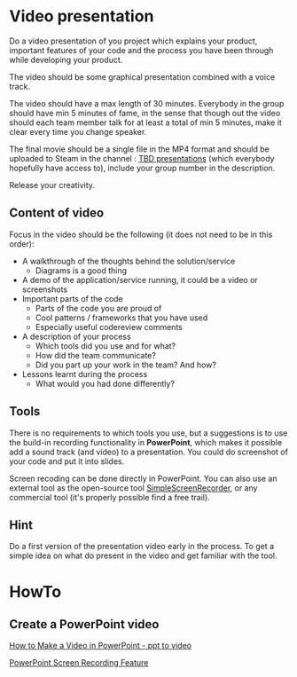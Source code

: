 # Video presentation

Do a video presentation of you project which explains your product, important features of your code and the process you have been through while developing your product.

The video should be some graphical presentation combined with a voice track. 

The video should have a max length of 30 minutes. Everybody in the group should have min 5 minutes of fame, in the sense that though out the video should each team member talk for at least a total of min 5 minutes, make it clear every time you change speaker.

The final movie should be a single file in the MP4 format and should be uploaded to Steam in the channel :  [TBD presentations](https://TDB) (which everybody hopefully have access to), include your group number in the description.

Release your creativity.

## Content of video

Focus in the video should be the following (it does not need to be in this order):

* A walkthrough of the thoughts behind the solution/service
  * Diagrams is a good thing
* A demo of the application/service running, it could be a video or screenshots
* Important parts of the code
  * Parts of the code you are proud of
  * Cool patterns / frameworks that you have used
  * Especially useful codereview comments
* A description of your process
  * Which tools did you use and for what?
  * How did the team communicate?
  * Did you part up your work in the team? And how?
* Lessons learnt during the process
  * What would you had done differently?

## Tools

There is no requirements to which tools you use, but a suggestions is to use the build-in recording functionality in **PowerPoint**, which makes it possible add a sound track (and video) to a presentation.  You could do screenshot of your code and put it into slides.

Screen recoding can be done directly in PowerPoint. You can also use an external tool as the open-source tool [SimpleScreenRecorder](https://www.maartenbaert.be/simplescreenrecorder/), or any commercial tool (it's properly possible find a free trail). 

## Hint

Do a first version of the presentation video early in the process. To get a simple idea on what do present in the video and get familiar with the tool.

# HowTo

## Create a PowerPoint video

[How to Make a Video in PowerPoint - ppt to video](https://www.youtube.com/watch?v=D8JV3w4TOVw)

[PowerPoint Screen Recording Feature](https://www.youtube.com/watch?v=kQwGEY4IDi0)